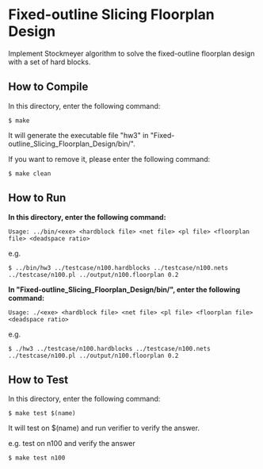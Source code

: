 # Fixed-outline Slicing Floorplan Design
Implement Stockmeyer algorithm to solve the fixed-outline floorplan design with a set of hard blocks.

## How to Compile
In this directory, enter the following command:
```
$ make
```
It will generate the executable file "hw3" in "Fixed-outline_Slicing_Floorplan_Design/bin/".

If you want to remove it, please enter the following command:
```
$ make clean
```

## How to Run
**In this directory, enter the following command:**
```
Usage: ../bin/<exe> <hardblock file> <net file> <pl file> <floorplan file> <deadspace ratio>
```

e.g.
```
$ ../bin/hw3 ../testcase/n100.hardblocks ../testcase/n100.nets ../testcase/n100.pl ../output/n100.floorplan 0.2
```

**In "Fixed-outline_Slicing_Floorplan_Design/bin/", enter the following command:**
```
Usage: ./<exe> <hardblock file> <net file> <pl file> <floorplan file> <deadspace ratio>
```

e.g.
```
$ ./hw3 ../testcase/n100.hardblocks ../testcase/n100.nets ../testcase/n100.pl ../output/n100.floorplan 0.2
```

## How to Test
In this directory, enter the following command:
```
$ make test $(name)
```
It will test on $(name) and run verifier to verify the answer.

e.g. test on n100 and verify the answer
```
$ make test n100
```
